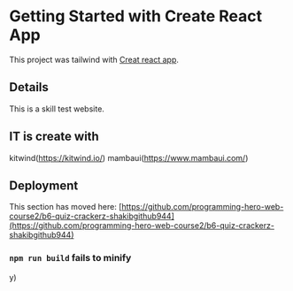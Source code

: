 # Getting Started with Create React App

This project was tailwind with [Creat react app](https://fanciful-quokka-e9f45b.netlify.app/).

## Details

This is a skill test website.

### 



## IT is create with

kitwind(https://kitwind.io/)
mambaui(https://www.mambaui.com/)

## Deployment

This section has moved here: [https://github.com/programming-hero-web-course2/b6-quiz-crackerz-shakibgithub944](https://github.com/programming-hero-web-course2/b6-quiz-crackerz-shakibgithub944)

### `npm run build` fails to minify
y)
